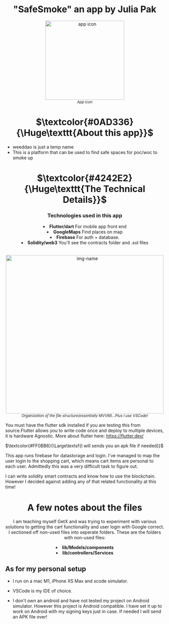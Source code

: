 <h1 align="center">"SafeSmoke" an app by Julia Pak</h1>
<!--
to align the header title to the center
<h2 align="center">by: Julia Pak</h2>
-->

<p align="center"><img alt="app icon" src="https://user-images.githubusercontent.com/41366455/192126801-1ac84c53-cd09-43b3-8885-66b560788a73.png" width="250"><br><sup><em>App icon</sup></em></p>

<h1 align="center">$\textcolor{#0AD336}{\Huge\texttt{About this app}}$</h1>

* weeddao is just a temp name
* This is a platform that can be used to find safe spaces for poc/woc to smoke up

<h1 align="center">$\textcolor{#4242E2}{\Huge\texttt{The Technical Details}}$</h1>

<div align="center"><h3 align="center">Technologies used in this app</h3>

<li> <b>Flutter/dart</b> For mobile app front end<br></li>
<li> <b>GoogleMaps</b> Find places on map<br></li>
<li> <b>Firebase</b> For auth + database.<br></li>
<li> <b>Solidity/web3</b> You'll see the contracts folder and .sol files <br></li>
<br>
    </div>

<p align="center"><img alt="img-name" src="https://user-images.githubusercontent.com/41366455/176866330-764ec99a-8803-43cd-8181-b24b18143dc9.png" height="500"><br><sup><em>Organization of the file structure(essentially MVVM)...Plus I use VSCode!</sup></em></p>

You must have the flutter sdk installed if you are testing this from source.Flutter allows you to write code once and deploy to multiple devices, it is hardware Agnostic. More about flutter here: <https://flutter.dev/>

 $\textcolor{#FF0BB6}{\Large\textsf{I will sends you an apk file if needed}}$

 This app runs firebase for datastorage and login. I've managed to map the user login to the shopping cart, which means cart items are personal to each user. Admittedly this was a very difficult task to figure out.

 I can write solidity smart contracts and know how to use the blockchain. However I decided against adding any of that related functionality at this time!

<div align="center">

# A few notes about the files

I am teaching myself GetX and was trying to experiment with various solutions to getting the cart functionality and user login with Google correct. I sectioned off non-used files into seperate folders. These are the folders with non-used files:
<br>
<li> <b> lib/Models/components</b></li>
<li> <b> lib/controllers/Services</b></li>
 </div>

## As for my personal setup

* I run on a mac M1, iPhone XS Max and xcode simulator.

* VSCode is my IDE of choice.

* I don't own an android and have not tested my project on Android simulator. However this project is Android compatible. I have set it up to work on Android with my signing keys just in case. If needed I will send an APK file over!
